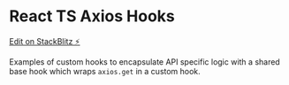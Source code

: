 # React TS Axios Hooks

[Edit on StackBlitz ⚡️](https://stackblitz.com/edit/react-ts-ovefk3)

Examples of custom hooks to encapsulate API specific logic with a shared base hook which wraps `axios.get` in a custom hook.
